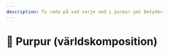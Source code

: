 ```yaml
---
description: Ta reda på vad varje nod i purpur.yml betyder.
---
```


# 🦑 Purpur (världskomposition)
